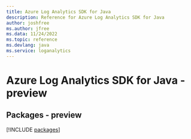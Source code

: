 ```yaml
---
title: Azure Log Analytics SDK for Java
description: Reference for Azure Log Analytics SDK for Java
author: joshfree
ms.author: jfree
ms.data: 11/24/2022
ms.topic: reference
ms.devlang: java
ms.service: loganalytics
---
```

# Azure Log Analytics SDK for Java - preview
## Packages - preview
[!INCLUDE [packages](log-analytics-index.md)]